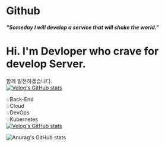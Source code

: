 # Github

***"Someday I will develop a service that will shake the world."***

# Hi. I'm Devloper who crave for develop Server.

함께 발전하겠습니다.
<br>
[![Velog's GitHub stats](https://velog-readme-stats.vercel.app/api/badge?name=etlaou)](https://velog.io/@orpsh1941) 


💡Back-End<br/>
💡Cloud<br/>
💡DevOps<br/>
💡Kubernetes
<br/>
[![Velog's GitHub stats](https://velog-readme-stats.vercel.app/api?name=orpsh1941&color=dark)](https://velog.io/@orpsh1941/Azure-Landing-Zone)

![Anurag's GitHub stats](https://github-readme-stats.vercel.app/api?username=ShinhyeongPark&show_icons=true&theme=vue-dark)
